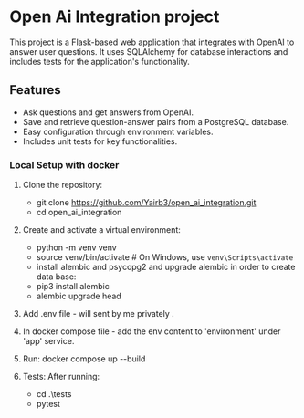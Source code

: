 # Open Ai Integration project

This project is a Flask-based web application that integrates with OpenAI to answer user questions. It uses SQLAlchemy for database interactions and includes tests for the application's functionality.

## Features

- Ask questions and get answers from OpenAI.
- Save and retrieve question-answer pairs from a PostgreSQL database.
- Easy configuration through environment variables.
- Includes unit tests for key functionalities.

### Local Setup with docker

1. Clone the repository:
   - git clone https://github.com/Yairb3/open_ai_integration.git
   - cd open_ai_integration
2. Create and activate a virtual environment:
   - python -m venv venv
   - source venv/bin/activate   # On Windows, use `venv\Scripts\activate`
   - install alembic and psycopg2 and upgrade alembic in order to create data base:
   - pip3 install alembic
   - alembic upgrade head

3. Add .env file - will sent by me privately .
4. In docker compose file - add the env content to 'environment' under 'app' service.
5. Run:  docker compose up --build
6. Tests:
   After running:
      - cd .\tests
      - pytest
